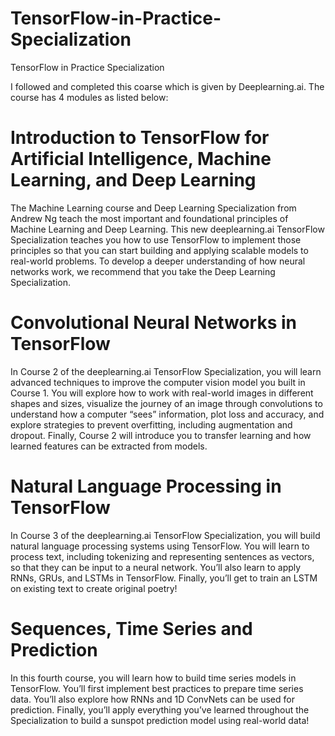 # TensorFlow-in-Practice-Specialization
TensorFlow in Practice Specialization 

I followed and completed this coarse which is given by Deeplearning.ai. The course has 4 modules as listed below:

# Introduction to TensorFlow for Artificial Intelligence, Machine Learning, and Deep Learning
The Machine Learning course and Deep Learning Specialization from Andrew Ng teach the most important and foundational principles of Machine Learning and Deep Learning. This new deeplearning.ai TensorFlow Specialization teaches you how to use TensorFlow to implement those principles so that you can start building and applying scalable models to real-world problems. To develop a deeper understanding of how neural networks work, we recommend that you take the Deep Learning Specialization.

# Convolutional Neural Networks in TensorFlow
In Course 2 of the deeplearning.ai TensorFlow Specialization, you will learn advanced techniques to improve the computer vision model you built in Course 1. You will explore how to work with real-world images in different shapes and sizes, visualize the journey of an image through convolutions to understand how a computer “sees” information, plot loss and accuracy, and explore strategies to prevent overfitting, including augmentation and dropout. Finally, Course 2 will introduce you to transfer learning and how learned features can be extracted from models. 

# Natural Language Processing in TensorFlow
In Course 3 of the deeplearning.ai TensorFlow Specialization, you will build natural language processing systems using TensorFlow. You will learn to process text, including tokenizing and representing sentences as vectors, so that they can be input to a neural network. You’ll also learn to apply RNNs, GRUs, and LSTMs in TensorFlow. Finally, you’ll get to train an  LSTM on existing text to create original poetry!

# Sequences, Time Series and Prediction
In this fourth course, you will learn how to build time series models in TensorFlow. You’ll first implement best practices to prepare time series data. You’ll also explore how RNNs and 1D ConvNets can be used for prediction. Finally, you’ll apply everything you’ve learned throughout the Specialization to build a sunspot prediction model using real-world data!
